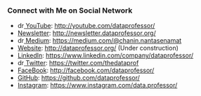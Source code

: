 ### Connect with Me on Social Network

* <a href="https://www.youtube.com/dataprofessor"><img src="https://res.cloudinary.com/importdata/image/upload/v1595012354/yt_logo_jjgys4.png" alt="drawing" height="14"/> [YouTube](http://youtube.com/dataprofessor/): http://youtube.com/dataprofessor/
* [Newsletter](http://newsletter.dataprofessor.org/): http://newsletter.dataprofessor.org/
* <a href="https://medium.com/@chanin.nantasenamat"><img src="https://res.cloudinary.com/importdata/image/upload/v1595012354/medium_mono_hoz0z5.png" alt="drawing" height="14"/> [Medium](https://medium.com/@chanin.nantasenamat): https://medium.com/@chanin.nantasenamat
* [Website](http://dataprofessor.org/): http://dataprofessor.org/ (Under construction)
* [LinkedIn](https://www.linkedin.com/company/dataprofessor/): https://www.linkedin.com/company/dataprofessor/
* <a href="https://twitter.com/thedataprof"><img src="https://res.cloudinary.com/importdata/image/upload/v1595012924/Twitter_Logo_Blue_gbtagu.png" alt="drawing" height="14"/> [Twitter](https://twitter.com/thedataprof): https://twitter.com/thedataprof
* [FaceBook](http://facebook.com/dataprofessor/): http://facebook.com/dataprofessor/
* [GitHub](https://github.com/dataprofessor/): https://github.com/dataprofessor/
* [Instagram](https://www.instagram.com/data.professor/): https://www.instagram.com/data.professor/
